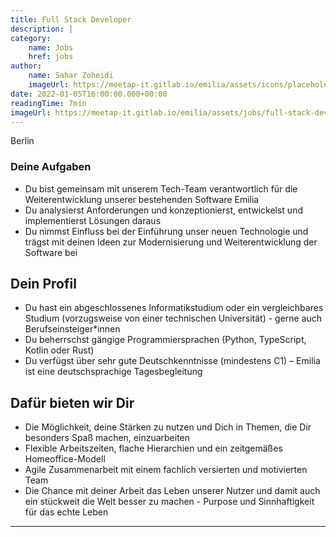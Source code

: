 ```yaml
---
title: Full Stack Developer
description: |
category:
    name: Jobs
    href: jobs
author:
    name: Sahar Zoheidi
    imageUrl: https://meetap-it.gitlab.io/emilia/assets/icons/placeholder-avatar.svg
date: 2022-01-05T16:00:00.000+00:00
readingTime: 7min
imageUrl: https://meetap-it.gitlab.io/emilia/assets/jobs/full-stack-developer.webp
---
```


<div class="flex gap-2 items-center mb-4 text-lg text-primary-500">
    <heroicons-outline-location-marker /> Berlin
</div>

<job-header />

<img :src="frontmatter.imageUrl" />

### Deine Aufgaben

* Du bist gemeinsam mit unserem Tech-Team verantwortlich für die Weiterentwicklung unserer bestehenden Software Emilia
* Du analysierst Anforderungen und konzeptionierst, entwickelst und implementierst Lösungen daraus
* Du nimmst Einfluss bei der Einführung unser neuen Technologie und trägst mit deinen Ideen zur Modernisierung und Weiterentwicklung der Software bei

## Dein Profil

* Du hast ein abgeschlossenes Informatikstudium oder ein vergleichbares Studium (vorzugsweise von einer technischen Universität) - gerne auch Berufseinsteiger*innen
* Du beherrschst gängige Programmiersprachen (Python, TypeScript, Kotlin oder Rust)
* Du verfügst über sehr gute Deutschkenntnisse (mindestens C1) – Emilia ist eine deutschsprachige Tagesbegleitung

## Dafür bieten wir Dir

* Die Möglichkeit, deine Stärken zu nutzen und Dich in Themen, die Dir besonders Spaß machen, einzuarbeiten
* Flexible Arbeitszeiten, flache Hierarchien und ein zeitgemäßes Homeoffice-Modell
* Agile Zusammenarbeit mit einem fachlich versierten und motivierten Team
* Die Chance mit deiner Arbeit das Leben unserer Nutzer und damit auch ein stückweit die Welt besser zu machen - Purpose und Sinnhaftigkeit für das echte Leben

<contact-paragraph />

---

<open-positions />
